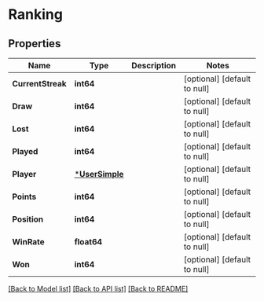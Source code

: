 # Ranking

## Properties
Name | Type | Description | Notes
------------ | ------------- | ------------- | -------------
**CurrentStreak** | **int64** |  | [optional] [default to null]
**Draw** | **int64** |  | [optional] [default to null]
**Lost** | **int64** |  | [optional] [default to null]
**Played** | **int64** |  | [optional] [default to null]
**Player** | [***UserSimple**](UserSimple.md) |  | [optional] [default to null]
**Points** | **int64** |  | [optional] [default to null]
**Position** | **int64** |  | [optional] [default to null]
**WinRate** | **float64** |  | [optional] [default to null]
**Won** | **int64** |  | [optional] [default to null]

[[Back to Model list]](../README.md#documentation-for-models) [[Back to API list]](../README.md#documentation-for-api-endpoints) [[Back to README]](../README.md)


